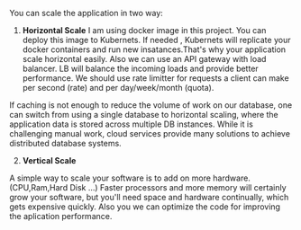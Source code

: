 You can scale the application in two way:

1) **Horizontal Scale**
I am using docker image in this project. You can deploy this image to Kubernets. If needed , Kubernets will replicate your docker containers and run new insatances.That's why your application scale horizontal easily.
Also we can use an API gateway with load balancer. LB will balance the incoming loads and provide better performance. 
We should use rate limitter for requests a client can make per second (rate) and per day/week/month (quota).

If caching is not enough to reduce the volume of work on our database, one can switch from using a single database to horizontal scaling, where the application data is stored across multiple DB instances.
While it is challenging manual work, cloud services provide many solutions to achieve distributed database systems.

2) **Vertical Scale**

A simple way to scale your software is to add on more hardware.(CPU,Ram,Hard Disk ...)
Faster processors and more memory will certainly grow your software, but you'll need space and hardware continually, which gets expensive quickly.
Also you we can optimize the code for improving the aplication performance.
